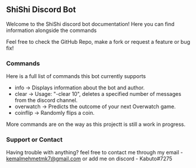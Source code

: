 ## ShiShi Discord Bot

Welcome to the ShiShi discord bot documentation! Here you can find information alongside the commands

Feel free to check the GitHub Repo, make a fork or request a feature or bug fix!

### Commands

Here is a full list of commands this bot currently supports

* info -> Displays information about the bot and author.
* clear -> Usage: "-clear 10", deletes a specified number of messages from the discord channel.
* overwatch -> Predicts the outcome of your next Overwatch game.
* coinflip -> Randomly flips a coin.

More commands are on the way as this projectt is still a work in progress.

### Support or Contact

Having trouble with anything? feel free to contact me through my email - kemalmehmetmk7@gmail.com or add me on discord - Kabuto#7275
